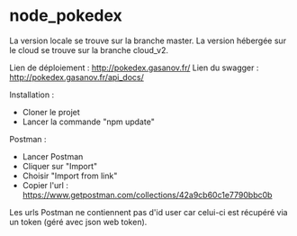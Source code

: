 # node_pokedex

La version locale se trouve sur la branche master.
La version hébergée sur le cloud se trouve sur la branche cloud_v2.

Lien de déploiement : http://pokedex.gasanov.fr/
Lien du swagger : http://pokedex.gasanov.fr/api_docs/

Installation :
- Cloner le projet
- Lancer la commande "npm update"

Postman :
- Lancer Postman
- Cliquer sur "Import"
- Choisir "Import from link"
- Copier l'url : https://www.getpostman.com/collections/42a9cb60c1e7790bbc0b

Les urls Postman ne contiennent pas d'id user car celui-ci est récupéré via un token (géré avec json web token).